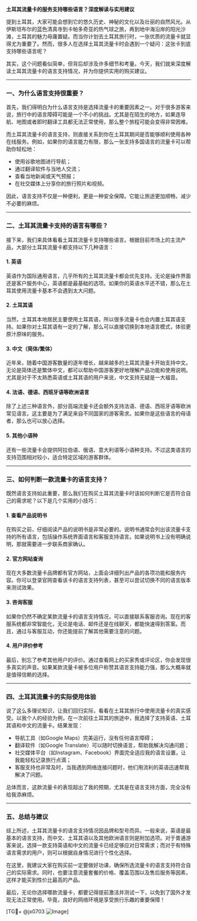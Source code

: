 **土耳其流量卡的服务支持哪些语言？深度解读与实用建议**

提到土耳其，大家可能会想到它的悠久历史、神秘的文化以及壮丽的自然风光。从伊斯坦布尔的蓝色清真寺到卡帕多奇亚的热气球之旅，再到地中海沿岸的阳光沙滩，土耳其的魅力毋庸置疑。而当你计划去土耳其旅行时，一张优质的流量卡就显得尤为重要了。然而，很多人在选择土耳其流量卡时会遇到一个疑问：这张卡到底支持哪些语言呢？

其实，这个问题看似简单，但背后却涉及许多细节和考量。今天，我们就来深度解读土耳其流量卡的语言支持情况，并为你提供实用的购买建议。

---

### **一、为什么语言支持很重要？**

首先，我们得明白为什么语言支持是选择流量卡的重要因素之一。对于很多游客来说，旅行中的语言障碍可能是一个不小的挑战。尤其是在陌生的地方，如果连导航、地图或者即时翻译工具都无法正常使用，那么整个旅程可能会变得非常困难。

而土耳其流量卡的语言支持，则直接关系到你在土耳其期间是否能够顺利使用各种在线服务。例如，如果你的语言能力有限，那么一张支持多国语言的流量卡可以帮助你轻松地：

- 使用谷歌地图进行导航；
- 通过翻译软件与当地人交流；
- 查看当地新闻或天气预报；
- 在社交媒体上分享你的旅行照片和视频。

因此，语言支持不仅是一种便利，更是一种安全保障。它能让旅途更加顺畅，减少不必要的麻烦。

---

### **二、土耳其流量卡支持的语言有哪些？**

接下来，我们来具体看看土耳其流量卡支持哪些语言。根据目前市场上的主流产品，大部分土耳其流量卡都支持以下几种语言：

#### **1. 英语**
英语作为国际通用语言，几乎所有的土耳其流量卡都会优先支持。无论是操作界面还是客户服务中心，英语都是最基础的选项。如果你的英语水平还不错，那么在土耳其使用流量卡基本不会遇到太大问题。

#### **2. 土耳其语**
当然，土耳其本地居民主要使用土耳其语，所以很多流量卡也会内置土耳其语支持。如果你对土耳其语有一定的了解，那么可以直接切换到本地语言模式，体验更原汁原味的服务。

#### **3. 中文（简体/繁体）**
近年来，随着中国游客数量的逐年增长，越来越多的土耳其流量卡开始支持中文。无论是简体还是繁体中文，都可以帮助中国游客更好地理解产品功能和使用说明。尤其是对于不太熟悉英语或土耳其语的用户来说，中文支持无疑是一大福音。

#### **4. 法语、德语、西班牙语等欧洲语言**
除了上述三种语言外，部分高端流量卡还会额外支持法语、德语、西班牙语等欧洲常见语言。这主要是为了满足来自不同国家的游客需求。如果你是这些语言的母语者，那么也可以放心选择。

#### **5. 其他小语种**
还有一些流量卡会提供阿拉伯语、俄语、意大利语等小语种支持。不过这类语言的支持范围相对较小，适合特定区域的游客群体。

---

### **三、如何判断一款流量卡的语言支持？**

既然语言支持如此重要，那么我们在购买土耳其流量卡时该如何判断它是否符合自己的需求呢？以下是几个实用的小技巧：

#### **1. 查看产品说明书**
在购买之前，仔细阅读产品的说明书是非常必要的。说明书通常会列出该流量卡支持的所有语言，包括操作系统界面语言和客服支持语言。如果说明书上没有明确说明，那就需要进一步联系商家确认。

#### **2. 官方网站查询**
现在大多数流量卡品牌都有官方网站，上面会详细列出产品的各项功能和服务内容。你可以登录官网查看该卡的语言支持列表，甚至可以尝试切换不同的语言版本来测试效果。

#### **3. 咨询客服**
如果你仍然不确定某款流量卡的语言支持情况，可以直接联系客服咨询。现在的客服系统都非常智能化，无论是电话、邮件还是在线聊天，都能快速得到答案。而且，通过与客服互动，你还能提前了解其他需要注意的问题。

#### **4. 用户评价参考**
最后，别忘了参考其他用户的评价。通过查看网上的买家秀或评论区，你会发现很多真实的声音。如果某款流量卡被多位用户称赞其语言支持能力强，那么大概率就是值得信赖的选择。

---

### **四、土耳其流量卡的实际使用体验**

说了这么多理论知识，让我们回归实际，看看在土耳其旅行中使用流量卡的真实感受。以我个人的经验为例，在一次前往土耳其的旅途中，我选择了支持英语、土耳其语和中文的流量卡。结果发现：

- 导航工具（如Google Maps）完美运行，没有任何语言障碍；
- 翻译软件（如Google Translate）可以随时切换语言，帮助我解决沟通问题；
- 社交媒体平台（如Instagram、Facebook）界面完全适应我的语言设置，让我能轻松记录旅行点滴；
- 客服支持也非常及时，当我遇到网络连接问题时，他们用流利的英语迅速帮我解决了问题。

总体而言，这款流量卡的表现超出了我的预期，尤其是在语言支持方面，完全没有给我添麻烦。

---

### **五、总结与建议**

综上所述，土耳其流量卡的语言支持情况因品牌和型号而异。一般来说，英语是最基本的语言支持，而中文、土耳其语以及其他欧洲语言则是附加选项。对于普通游客来说，选择一款支持英语和中文的流量卡已经足够应对日常需求；而对于有特殊语言需求的用户，则可以根据自身情况进行个性化选择。

在这里，我建议大家在购买前一定要做好功课，确保所选流量卡的语言支持符合自己的实际需求。同时，也要注意流量套餐的价格、覆盖范围以及售后服务等因素，这样才能买到性价比最高的产品。

最后，无论你选择哪款流量卡，都要记得提前激活并测试一下，以免到了国外才发现无法正常使用。毕竟，良好的网络环境是享受旅行乐趣的重要保障！

[TG💪+ @jx0703 ![Image](https://github.com/user-attachments/assets/dbca1d08-cadb-493c-b0ec-ad6f7a83f270)]
